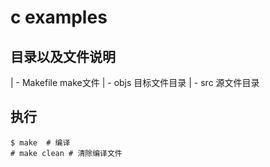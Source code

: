 # c examples

## 目录以及文件说明

| - Makefile	make文件
| - objs		目标文件目录
| - src			源文件目录


## 执行

	$ make  # 编译
	# make clean # 清除编译文件
